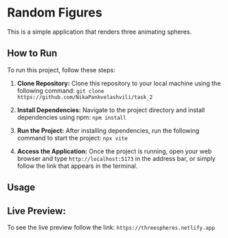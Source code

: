 # Random Figures

This is a simple application that renders three animating spheres.

## How to Run

To run this project, follow these steps:

1. **Clone Repository:** Clone this repository to your local machine using the following command:
```git clone https://github.com/NikaPankvelashvili/task_2 ```


2. **Install Dependencies:** Navigate to the project directory and install dependencies using npm:
``` npm install ```


3. **Run the Project:** After installing dependencies, run the following command to start the project:
``` npx vite ```


4. **Access the Application:** Once the project is running, open your web browser and type `http://localhost:5173` in the address bar, or simply follow the link that appears in the terminal.
## Usage

## Live Preview:
To see the live preview follow the link:
``` https://threespheres.netlify.app ```
